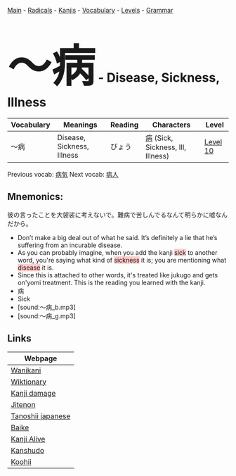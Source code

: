 <style> bigfont {font-size: 100px}</style>
[Main](../README.md) -
[Radicals](../radicals.md) -
[Kanjis](../kanjis.md) -
[Vocabulary](../vocabulary.md) -
[Levels](../levels.md) -
[Grammar](../grammar.md)
# <bigfont> 〜病</bigfont> - Disease, Sickness, Illness 

| Vocabulary | Meanings | Reading | Characters | Level |
| --- | --- | --- | --- | --- |
| 〜病 | Disease, Sickness, Illness | びょう |  [病](../kanjis/病.md) (Sick, Sickness, Ill, Illness) | [Level 10](../levels/wk_level10.md) |

Previous vocab: [病気](病気.md) Next vocab: [病人](病人.md) 

## Mnemonics:
彼の言ったことを大袈裟に考えないで。難病で苦しんでるなんて明らかに嘘なんだから。
* Don’t make a big deal out of what he said. It’s definitely a lie that he’s suffering from an incurable disease.
* As you can probably imagine, when you add the kanji <span style="background-color:#ffcccb"> sick</span> to another word, you're saying what kind of <span style="background-color:#ffcccb"> sickness</span> it is; you are mentioning what <span style="background-color:#ffcccb"> disease</span> it is.
* Since this is attached to other words, it's treated like jukugo and gets on'yomi treatment. This is the reading you learned with the kanji.
* 病
* Sick
* [sound:〜病_b.mp3]
* [sound:〜病_g.mp3]


## Links 

| Webpage |
| --- |
| [Wanikani          ](https://www.wanikani.com/kanji/〜病) |
| [Wiktionary        ](https://en.wiktionary.org/wiki/〜病) |
| [Kanji damage      ](http://www.kanjidamage.com/kanji/search?utf8=✓&q=〜病) |
| [Jitenon           ](https://jitenon.com/kanji/〜病) |
| [Tanoshii japanese ](https://www.tanoshiijapanese.com/dictionary/kanji.cfm?k=〜病) |
| [Baike             ](https://baike.baidu.com/item/〜病) |
| [Kanji Alive       ](https://app.kanjialive.com/〜病) |
| [Kanshudo          ](https://www.kanshudo.com/searchmn?q=〜病) |
| [Koohii            ](https://kanji.koohii.com/study/kanji/〜病) |
